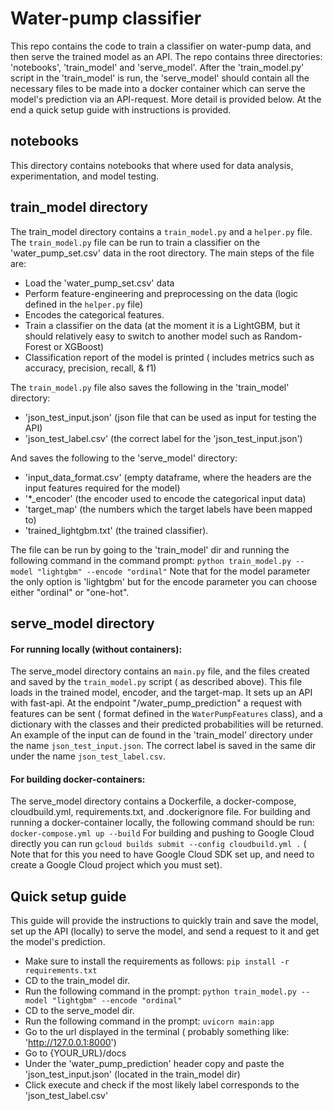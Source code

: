 # Water-pump classifier

This repo contains the code to train a classifier on water-pump data, and then serve the trained model as an API. 
The repo contains three directories: 'notebooks', 'train_model' and 'serve_model'. After the 'train_model.py' script in the 'train_model' is run, the 'serve_model' should contain all the necessary files to be made into a docker
container which can serve the model's prediction via an API-request. More detail is provided below. At the end a quick setup guide with instructions is provided. 

## notebooks
This directory contains notebooks that where used for data analysis, experimentation, and model testing. 

## train_model directory

The train_model directory contains a ``train_model.py`` and a ``helper.py`` file. The `train_model.py` file can be run to
train a classifier on the 'water_pump_set.csv' data in the root directory. The main steps of the file are:
* Load the 'water_pump_set.csv' data
* Perform feature-engineering and preprocessing on the data (logic defined in the `helper.py` file)
* Encodes the categorical features.
* Train a classifier on the data (at the moment it is a LightGBM, but it should relatively easy to switch to another model such as Random-Forest or XGBoost)
* Classification report of the model is printed ( includes metrics such as accuracy, precision, recall, & f1)

The ``train_model.py`` file also saves the following in the 'train_model' directory:
* 'json_test_input.json' (json file that can be used as input for testing the API)
* 'json_test_label.csv' (the correct label for the 'json_test_input.json')

And saves the following to the 'serve_model' directory:
* 'input_data_format.csv' (empty dataframe, where the headers are the input features required for the model)
* '*_encoder' (the encoder used to encode the categorical input data)
* 'target_map' (the numbers which the target labels have been mapped to)
* 'trained_lightgbm.txt' (the trained classifier).


The file can be run by going to the 'train_model' dir and running the following command in the command prompt: ``python train_model.py --model "lightgbm" --encode "ordinal"`` Note that for the model parameter the only option is 'lightgbm' but for the encode parameter you can choose either "ordinal" or "one-hot".

## serve_model directory
#### For running locally (without containers):
The serve_model directory contains an ``main.py`` file, and the files created and saved by the `train_model.py` script ( as described above). This file loads in the trained model, encoder, and the target-map.
It sets up an API with fast-api. At the endpoint "/water_pump_prediction" a request with features can be sent ( format defined in the `WaterPumpFeatures` class), and a dictionary with the classes and their predicted probabilities will be returned. 
An example of the input can de found in the 'train_model' directory under the name ``json_test_input.json``. The correct label is saved in the same dir under the name `json_test_label.csv`.
#### For building docker-containers:
The serve_model directory contains a Dockerfile, a docker-compose, cloudbuild.yml, requirements.txt, and .dockerignore file. 
For building and running a docker-container locally, the following command should be run:  `docker-compose.yml up --build`
For building and pushing to Google Cloud directly you can run `gcloud builds submit --config cloudbuild.yml .` ( Note that for this you need to have Google Cloud SDK set up, and need to create a Google Cloud project which you must set).


## Quick setup guide

This guide will provide the instructions to quickly train and save the model, set up the API (locally) to serve the model, and send a request to it and get the model's prediction.
* Make sure to install the requirements as follows: `pip install -r requirements.txt` 
* CD to the train_model dir. 
* Run the following command in the prompt: ``python train_model.py --model "lightgbm" --encode "ordinal"``
* CD to the serve_model dir.
* Run the following command in the prompt: ``uvicorn main:app``
* Go to the url displayed in the terminal ( probably something like: 'http://127.0.0.1:8000')
* Go to {YOUR_URL}/docs 
* Under the 'water_pump_prediction' header copy and paste the 'json_test_input.json' (located in the train_model dir)
* Click execute and check if the most likely label corresponds to the 'json_test_label.csv'
